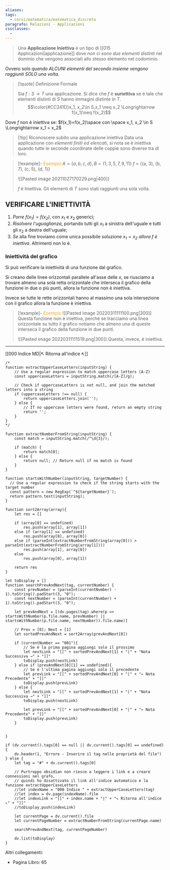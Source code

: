 ```yaml
---
aliases: 
tags:
  - corsi/matematica/matematica_discreta
paragrafo: Relazioni - Applicazioni
cssclasses:
  - 
---
```

> Una **Applicazione Iniettiva** è un tipo di [[015 Applicazioni|applicazione]] dove *non ci sono due elementi distinti* nel dominio che vengono associati allo stesso elemento nel codominio.

Ovvero solo *quando ALCUNI elementi del secondo insieme vengono raggiunti SOLO una volta*.

> [!quote] Definizione Formale
> 
>Sia $f:S\rightarrow T$ una applicazione. 
>Si dice che $f$ è **suriettiva** se è tale che elementi distinti di $S$ hanno immagini distinte in $T$.
> $$\color{#CC241D}x_1, x_2\in S,x_1 \neq x_2 \Longrightarrow f(x_1)\neq f(x_2)$$

Dove $f$ non è iniettiva se:
$f(x_1)=f(x_2)\space con \space x_1, x_2 \in S \Longrightarrow x_1 = x_2$

> [!tip] Riconoscere subito una applicazione iniettiva
> Data una applicazione con *elementi finiti ed elencati*, si nota se è iniettiva quando tutte le seconde coordinate delle coppie sono diverse tra di loro.

> [!example]- <font color="orange">Esempio</font>
>$A = \{a, b, c, d\}, B = \{1, 3, 5, 7, 9, 11\}$
>$f$ = {(a, 3), (b, 7), (c, 5), (d, 1)}
>
>![[Pasted image 20211027170229.png|400]]
>
>$f$ è Iniettiva.
>Gli elementi di $T$ sono stati raggiunti una  sola volta.


## VERIFICARE L'INIETTIVITÀ
1. *Porre $f(x_1)=f(x_2)$*, con $x_1$ e $x_2$ generici;
2. *Risolvere l'uguaglianza*, portando tutti gli $x_1$ a sinistra dell'uguale e tutti gli $x_2$ a destra dell'uguale;
3. *Se* alla fine troviamo come unica possibile soluzione *$x_1 = x_2$* *allora $f$ è iniettiva*. Altrimenti non lo è.

### Iniettività del grafico
Si può verificare la iniettività di una funzione dal grafico.

Si creano delle linee orizzontali parallele all'asse delle $x$, se riusciamo a trovare almeno una sola retta orizzontale che interseca il grafico della funzione in due o più punti, allora la funzione non è iniettiva.

Invece se tutte le rette orizzontali hanno al massimo una sola intersezione con il grafico allora la funzione è iniettiva.

> [!example]- <font color="orange">Esempio</font>
>![[Pasted image 20220311111100.png|300]]
>Questa funzione non è iniettiva, perché se tracciamo una linea orizzontale su tutto il grafico notiamo che almeno una di queste interseca il grafico della funzione in due punti.
>
>![[Pasted image 20220311111519.png|300]]
>Questa, invece, è iniettiva.


___
[[000 Indice MD|↖ Ritorna all'indice ↖]]

```dataviewjs
/*
function extractUpperCaseLetters(inputString) {
	// Use a regular expression to match uppercase letters (A-Z)
	const uppercaseLetters = inputString.match(/[A-Z]/g);
	
	// Check if uppercaseLetters is not null, and join the matched letters into a string
	if (uppercaseLetters !== null) {
		return uppercaseLetters.join('');
	} else {
	    // If no uppercase letters were found, return an empty string
	    return '';
	}
}
*/

function extractNumberFromString(inputString) {
	const match = inputString.match(/^\d{3}/);
	
	if (match) {
		return match[0];
	} else {
		return null; // Return null if no match is found
	}
}

function startsWithNumber(inputString, targetNumber) {
  // Use a regular expression to check if the string starts with the target number
  const pattern = new RegExp(`^${targetNumber}`);
  return pattern.test(inputString);
}

function sort2Array(array){
	let res = []
	
	if (array[0] == undefined)
		res.push(array[1], array[1])
	else if (array[1] == undefined)
		res.push(array[0], array[0])
	else if (parseInt(extractNumberFromString(array[0])) > parseInt(extractNumberFromString(array[1])))
		res.push(array[1], array[0])
	else
		res.push(array[0], array[1])
	
	return res
}

let toDisplay = []
function searchPrevAndNext(tag, currentNumber) {
	const prevNumber = (parseInt(currentNumber) - 1).toString().padStart(3, "0");
	const nextNumber = (parseInt(currentNumber) + 1).toString().padStart(3, "0");
	
	let prevAndNext = [(dv.pages(tag).where(p => startsWithNumber(p.file.name, prevNumber) || startsWithNumber(p.file.name, nextNumber)).file.name)]
	
	// Prev = [0]; Next = [1]
	let sortedPrevAndNext = sort2Array(prevAndNext[0])
	
	if (currentNumber == "001"){ 
		// Se è la prima pagina aggiungi solo il prossimo
		let nextLink = "[[" + sortedPrevAndNext[1] + "|" + "Nota Successiva →" + "]]"
		toDisplay.push(nextLink)
	} else if (prevAndNext[0][1] == undefined){
		// Se è l'ultima pagina aggiungi solo il precedente
		let prevLink = "[[" + sortedPrevAndNext[0] + "|" + "← Nota Precedente" + "]]"
		toDisplay.push(prevLink)
	} else {
		let nextLink = "[[" + sortedPrevAndNext[1] + "|" + "Nota Successiva →" + "]]"
		toDisplay.push(nextLink)
		
		let prevLink = "[[" + sortedPrevAndNext[0] + "|" + "← Nota Precedente" + "]]"
		toDisplay.push(prevLink)
	}
	
	
}

if (dv.current().tags[0] == null || dv.current().tags[0] == undefined){
	dv.header(1, "Errore - Inserire il tag nelle proprietà del file")
} else {
	let tag = "#" + dv.current().tags[0]

	// Purtroppo obsidian non riesce a leggere i link e a creare connessioni nel grafo,
	// quindi ho disattivato il link all'indice automatico e la funzione extractUpperCaseLetters
	//let indexName = "000 Indice " + extractUpperCaseLetters(tag)
	//let index = dv.page(indexName).file
	//let indexLink = "[[" + index.name + "|" + "↖ Ritorna all'indice ↖" + "]]"
	//toDisplay.push(indexLink)
	
	let currentPage = dv.current().file
	let currentPageNumber = extractNumberFromString(currentPage.name)
	
	searchPrevAndNext(tag, currentPageNumber)
	
	dv.list(toDisplay)
}
```

Altri collegamenti: 
- Pagina Libro: 65